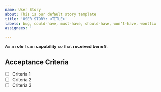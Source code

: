 ```yaml
---
name: User Story
about: This is our default story template
title: 'USER STORY: <TITLE>'
labels: bug, could-have, must-have, should-have, won't-have, wontfix
assignees: ''

---
```


As a **role** I can **capability** so that **received benefit**

## Acceptance Criteria
- [ ] Criteria 1
- [ ] Criteria 2
- [ ] Criteria 3
